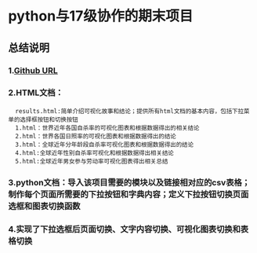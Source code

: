 # python与17级协作的期末项目


## 总结说明
### 1.[Github URL](https://github.com/QSWing/python)

### 2.HTML文档：
      results.html:简单介绍可视化故事和结论；提供所有html文档的基本内容，包括下拉菜单的选择框按钮和切换按钮
      1.html：世界近年各国自杀率的可视化图表和根据数据得出的相关结论
      2.html：世界各国日照率的可视化图表和根据数据得出的结论
      3.html：全球近年分年龄段自杀率可视化图表和根据数据得出的结论
      4.html:全球近年性别自杀率可视化和根据数据得出相关结论
      5.html:全球近年男女参与劳动率可视化图表得出相关总结
      
### 3.python文档：导入该项目需要的模块以及链接相对应的csv表格；制作每个页面所需要的下拉按钮和字典内容；定义下拉按钮切换页面选框和图表切换函数

### 4.实现了下拉选框后页面切换、文字内容切换、可视化图表切换和表格切换
 
